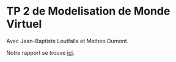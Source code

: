 # TP 2 de Modelisation de Monde Virtuel
Avec Jean-Baptiste Loutfalla et Matheo Dumont.

Notre rapport se trouve [ici](./rapport.pdf).